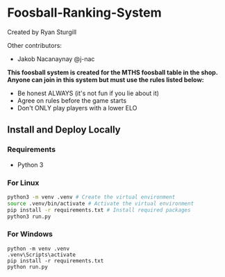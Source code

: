 # Foosball-Ranking-System

Created by Ryan Sturgill

Other contributors:

- Jakob Nacanaynay @j-nac

**This foosball system is created for the MTHS foosball table in the shop. Anyone can join in this system but must use the rules listed below:**

- Be honest ALWAYS (it's not fun if you lie about it)
- Agree on rules before the game starts
- Don't ONLY play players with a lower ELO

## Install and Deploy Locally

### Requirements

- Python 3

### For Linux

```bash
python3 -m venv .venv # Create the virtual environment
source .venv/bin/activate # Activate the virtual environment
pip install -r requirements.txt # Install required packages
python3 run.py
```

### For Windows

```pwsh
python -m venv .venv
.venv\Scripts\activate
pip install -r requirements.txt
python run.py
```
